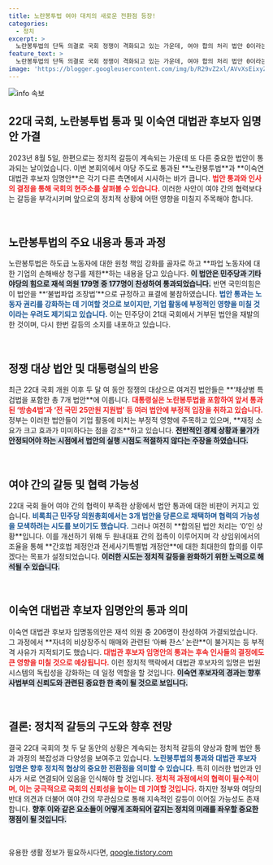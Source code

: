 ```yaml
---
title: 노란봉투법 여야 대치의 새로운 전환점 등장!
categories:
  - 정치
excerpt: >
  노란봉투법의 단독 의결로 국회 정쟁이 격화되고 있는 가운데, 여야 합의 처리 법안 0이라는 비판이 제기되고 있다. 이숙연 대법관 후보자는 찬성 206표로 임명됐다. 과연 국회는 진정한 협치의 길을 찾을 수 있을까?
feature_text: >
  노란봉투법의 단독 의결로 국회 정쟁이 격화되고 있는 가운데, 여야 합의 처리 법안 0이라는 비판이 제기되고 있다. 이숙연 대법관 후보자는 찬성 206표로 임명됐다. 과연 국회는 진정한 협치의 길을 찾을 수 있을까?
image: 'https://blogger.googleusercontent.com/img/b/R29vZ2xl/AVvXsEixyZcFfHzMRdzZMjFBmAUKJYCLCGyLL1o632UiGVXcaFdKo_bkvkuCioo0uUKlGfBVcT3P84aROyZIXSBEx3Aw5nCQ3pTgDom1WDC4m8eifvWiAmWEEVb4x6G_l8C0QH225ldMjyaFvpxGEBGNO37VmDTDMHGhJPq73UglMfDca1-0aw/s1600/blogspot.png'
---
```


<p><img src="https://blogger.googleusercontent.com/img/b/R29vZ2xl/AVvXsEixyZcFfHzMRdzZMjFBmAUKJYCLCGyLL1o632UiGVXcaFdKo_bkvkuCioo0uUKlGfBVcT3P84aROyZIXSBEx3Aw5nCQ3pTgDom1WDC4m8eifvWiAmWEEVb4x6G_l8C0QH225ldMjyaFvpxGEBGNO37VmDTDMHGhJPq73UglMfDca1-0aw/s1600/blogspot.png" alt="info 속보" /></p>

<h2 data-ke-size="size26">22대 국회, 노란봉투법 통과 및 이숙연 대법관 후보자 임명안 가결</h2>

<p data-ke-size="size16">2023년 8월 5일, 한편으로는 정치적 갈등이 계속되는 가운데 또 다른 중요한 법안이 통과되는 날이었습니다. 이번 본회의에서 야당 주도로 통과된 **노란봉투법**과 **이숙연 대법관 후보자 임명안**은 각기 다른 측면에서 시사하는 바가 큽니다. <b><span style="color: #ee2323;">법안 통과와 인사의 결정을 통해 국회의 현주소를 살펴볼 수 있습니다.</span></b> 이러한 사안이 여야 간의 협력보다는 갈등을 부각시키며 앞으로의 정치적 상황에 어떤 영향을 미칠지 주목해야 합니다.</p>

<p data-ke-size="size16">&nbsp;</p>

<h2 data-ke-size="size26">노란봉투법의 주요 내용과 통과 과정</h2>

<p data-ke-size="size16">노란봉투법은 하도급 노동자에 대한 원청 책임 강화를 골자로 하고 **파업 노동자에 대한 기업의 손해배상 청구를 제한**하는 내용을 담고 있습니다. <b><span style="background-color: #21538527;">이 법안은 민주당과 기타 야당의 힘으로 재석 의원 179명 중 177명이 찬성하여 통과되었습니다.</span></b> 반면 국민의힘은 이 법안을 **‘불법파업 조장법’**으로 규정하고 표결에 불참하였습니다. <b><span style="color: #1a5490;">법안 통과는 노동자 권리를 강화하는 데 기여할 것으로 보이지만, 기업 활동에 부정적인 영향을 미칠 것이라는 우려도 제기되고 있습니다.</span></b> 이는 민주당이 21대 국회에서 거부된 법안을 재발의한 것이며, 다시 한번 갈등의 소지를 내포하고 있습니다.</p>

<p data-ke-size="size16">&nbsp;</p>

<h2 data-ke-size="size26">정쟁 대상 법안 및 대통령실의 반응</h2>

<p data-ke-size="size16">최근 22대 국회 개원 이후 두 달 여 동안 정쟁의 대상으로 여겨진 법안들은 **‘채상병 특검법을 포함한 총 7개 법안**에 이릅니다. <b><span style="color: #ee2323;">대통령실은 노란봉투법을 포함하여 앞서 통과된 ‘방송4법’과 ‘전 국민 25만원 지원법’ 등 여러 법안에 부정적 입장을 취하고 있습니다.</span></b> 정부는 이러한 법안들이 기업 활동에 미치는 부정적 영향에 주목하고 있으며, **재정 소요가 크고 효과가 미미하다는 점을 강조**하고 있습니다. <b><span style="background-color: #21538527;">전반적인 경제 상황과 물가가 안정되어야 하는 시점에서 법안의 실행 시점도 적절하지 않다는 주장을 하였습니다.</span></b></p>

<p data-ke-size="size16">&nbsp;</p>

<h2 data-ke-size="size26">여야 간의 갈등 및 협력 가능성</h2>

<p data-ke-size="size16">22대 국회 들어 여야 간의 협력이 부족한 상황에서 법안 통과에 대한 비판이 커지고 있습니다. <b><span style="color: #1a5490;">비록최근 민주당 의원총회에서는 3개 법안을 당론으로 채택하며 협력의 가능성을 모색하려는 시도를 보이기도 했습니다.</span></b> 그러나 여전히 **합의된 법안 처리는 ‘0’인 상황**입니다. 이를 개선하기 위해 두 원내대표 간의 접촉이 이루어지며 각 상임위에서의 조율을 통해 **간호법 제정안과 전세사기특별법 개정안**에 대한 최대한의 합의를 이루겠다는 목표가 설정되었습니다. <b><span style="background-color: #21538527;">이러한 시도는 정치적 갈등을 완화하기 위한 노력으로 해석될 수 있습니다.</span></b></p>

<p data-ke-size="size16">&nbsp;</p>

<h2 data-ke-size="size26">이숙연 대법관 후보자 임명안의 통과 의미</h2>

<p data-ke-size="size16">이숙연 대법관 후보자 임명동의안은 재석 의원 중 206명이 찬성하여 가결되었습니다. 그 과정에서 **자녀의 비상장주식 매매와 관련된 ‘아빠 찬스’ 논란**이 불거지는 등 부적격 사유가 지적되기도 했습니다. <b><span style="color: #ee2323;">대법관 후보자 임명안의 통과는 후속 인사들의 결정에도 큰 영향을 미칠 것으로 예상됩니다.</span></b> 이런 정치적 맥락에서 대법관 후보자의 임명은 법원 시스템의 독립성을 강화하는 데 일정 역할을 할 것입니다. <b><span style="background-color: #21538527;">이숙연 후보자의 경과는 향후 사법부의 신뢰도와 관련된 중요한 한 축이 될 것으로 보입니다.</span></b></p>

<p data-ke-size="size16">&nbsp;</p>

<h2 data-ke-size="size26">결론: 정치적 갈등의 구도와 향후 전망</h2>

<p data-ke-size="size16">결국 22대 국회의 첫 두 달 동안의 상황은 계속되는 정치적 갈등의 양상과 함께 법안 통과 과정의 복잡성과 다양성을 보여주고 있습니다. <b><span style="color: #1a5490;">노란봉투법의 통과와 대법관 후보자 임명은 향후 정치적 협상의 중요한 전환점을 의미할 수 있습니다.</span></b> 특히 이러한 법안과 인사가 서로 연결되어 있음을 인식해야 할 것입니다. <b><span style="color: #ee2323;">정치적 과정에서의 협력이 필수적이며, 이는 궁극적으로 국회의 신뢰성을 높이는 데 기여할 것입니다.</span></b> 하지만 정부와 여당의 반대 의견과 더불어 여야 간의 무관심으로 통해 지속적인 갈등이 이어질 가능성도 존재합니다. <b><span style="background-color: #21538527;">향후 이와 같은 요소들이 어떻게 조화되어 갈지는 정치의 미래를 좌우할 중요한 쟁점이 될 것입니다.</span></b></p>

<p data-ke-size="size16">&nbsp;</p>
유용한 생활 정보가 필요하시다면, <a href="https://qoogle.tistory.com" rel="dofollow">qoogle.tistory.com</a>


